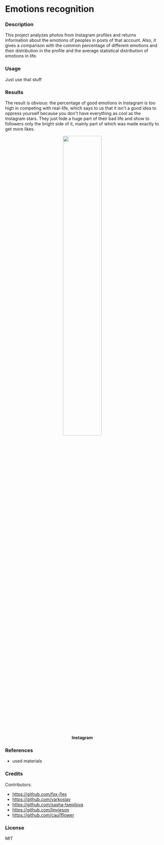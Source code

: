 # Emotions recognition

### Description
This project analyzes photos from Instagram profiles and 
returns information about the emotions of peoples in 
posts of that account. Also, it gives a comparison with 
the common percentage of different emotions and their 
distribution in the profile and the average statistical 
distribution of emotions in life. 

### Usage
Just use that stuff

### Results
The result is obvious: the percentage of good emotions in 
Instagram is too high in competing with real-life, which 
says to us that it isn't a good idea to oppress yourself 
because you don't have everything as cool as 
the Instagram stars. They just hide a huge part of their 
bad life and show to followers only the bright side of it, 
mainly part of which was made exactly to get more likes.

<p align="center">
  <img width="50%" src="https://i.pinimg.com/originals/66/41/c9/6641c94e15a0be37af49a4250386c03e.png"><br>
  <b>Instagram</b><br>
</p>

### References
- used materials

### Credits
Contributors:
- https://github.com/fox-flex
- https://github.com/yarkoslav
- https://github.com/sasha-tsepilova
- https://github.com/linvieson
- https://github.com/caul1flower

### License
MIT
